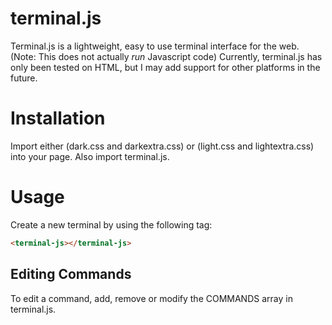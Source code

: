 # terminal.js
Terminal.js is a lightweight, easy to use terminal interface for the web. (Note: This does not actually _run_ Javascript code)
Currently, terminal.js has only been tested on HTML, but I may add support for other platforms in the future.

# Installation
Import either (dark.css and darkextra.css) or (light.css and lightextra.css) into your page. Also import terminal.js.

# Usage
Create a new terminal by using the following tag:
```html
<terminal-js></terminal-js>
```

## Editing Commands
To edit a command, add, remove or modify the COMMANDS array in terminal.js.